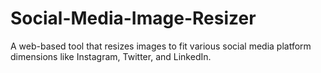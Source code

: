 # Social-Media-Image-Resizer
A web-based tool that resizes images to fit various social media platform dimensions like Instagram, Twitter, and LinkedIn.
